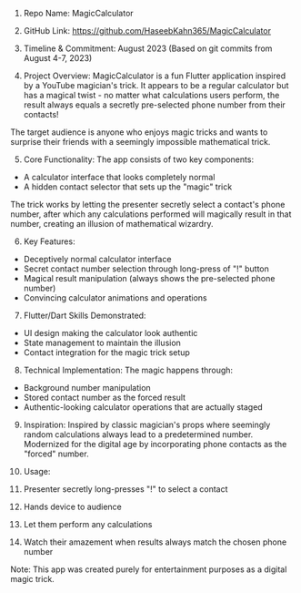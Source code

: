1. Repo Name:
MagicCalculator

2. GitHub Link:
https://github.com/HaseebKahn365/MagicCalculator

3. Timeline & Commitment:
August 2023 (Based on git commits from August 4-7, 2023)

4. Project Overview:
MagicCalculator is a fun Flutter application inspired by a YouTube magician's trick. It appears to be a regular calculator but has a magical twist - no matter what calculations users perform, the result always equals a secretly pre-selected phone number from their contacts!

The target audience is anyone who enjoys magic tricks and wants to surprise their friends with a seemingly impossible mathematical trick.

5. Core Functionality:
The app consists of two key components:
- A calculator interface that looks completely normal
- A hidden contact selector that sets up the "magic" trick

The trick works by letting the presenter secretly select a contact's phone number, after which any calculations performed will magically result in that number, creating an illusion of mathematical wizardry.

6. Key Features:
- Deceptively normal calculator interface
- Secret contact number selection through long-press of "!" button
- Magical result manipulation (always shows the pre-selected phone number)
- Convincing calculator animations and operations

7. Flutter/Dart Skills Demonstrated:
- UI design making the calculator look authentic
- State management to maintain the illusion
- Contact integration for the magic trick setup

8. Technical Implementation:
The magic happens through:
- Background number manipulation
- Stored contact number as the forced result
- Authentic-looking calculator operations that are actually staged

9. Inspiration:
Inspired by classic magician's props where seemingly random calculations always lead to a predetermined number. Modernized for the digital age by incorporating phone contacts as the "forced" number.

10. Usage:
1. Presenter secretly long-presses "!" to select a contact
2. Hands device to audience
3. Let them perform any calculations
4. Watch their amazement when results always match the chosen phone number

Note: This app was created purely for entertainment purposes as a digital magic trick.
